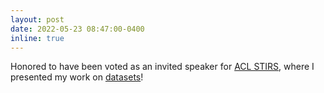 ```yaml
---
layout: post
date: 2022-05-23 08:47:00-0400
inline: true
---
```


Honored to have been voted as an invited speaker for [ACL STIRS](https://www.2022.aclweb.org/invited-talks), where I presented my work on [datasets](https://swabhs.com/assets/pdf/talks/acl-the-devils-in-the-data.pdf)!
